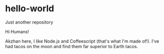 # hello-world
Just another repository

Hi Humans!

Akzhan here, I like Node.js and Coffeescript (that's what I'm made of!). 
I've had tacos on the moon and find them far superior to Earth tacos.
